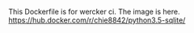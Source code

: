 This Dockerfile is for wercker ci.
The image is here.
https://hub.docker.com/r/chie8842/python3.5-sqlite/
